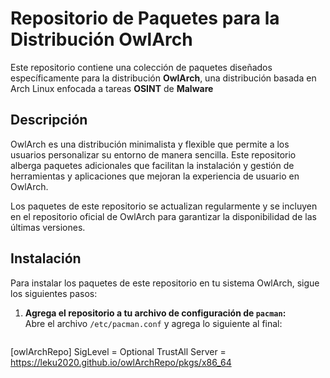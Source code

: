# Repositorio de Paquetes para la Distribución OwlArch

Este repositorio contiene una colección de paquetes diseñados específicamente para la distribución **OwlArch**, una distribución basada en Arch Linux enfocada a tareas **OSINT** de **Malware**

## Descripción

OwlArch es una distribución minimalista y flexible que permite a los usuarios personalizar su entorno de manera sencilla. Este repositorio alberga paquetes adicionales que facilitan la instalación y gestión de herramientas y aplicaciones que mejoran la experiencia de usuario en OwlArch.

Los paquetes de este repositorio se actualizan regularmente y se incluyen en el repositorio oficial de OwlArch para garantizar la disponibilidad de las últimas versiones.

## Instalación

Para instalar los paquetes de este repositorio en tu sistema OwlArch, sigue los siguientes pasos:

1. **Agrega el repositorio a tu archivo de configuración de `pacman`:**  
   Abre el archivo `/etc/pacman.conf` y agrega lo siguiente al final:

   ```ini
[owlArchRepo]
SigLevel = Optional TrustAll
Server = https://leku2020.github.io/owlArchRepo/pkgs/x86_64
